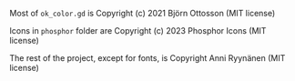 Most of `ok_color.gd` is Copyright (c) 2021 Björn Ottosson (MIT license)

Icons in `phosphor` folder are Copyright (c) 2023 Phosphor Icons (MIT license)

The rest of the project, except for fonts, is Copyright Anni Ryynänen (MIT license)
